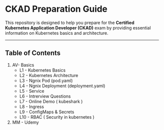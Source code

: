 # CKAD Preparation Guide

This repository is designed to help you prepare for the **Certified Kubernetes Application Developer (CKAD)** exam by providing essential information on Kubernetes basics and architecture.

---

## Table of Contents
1. AV- Basics
    - L1 - Kubernetes Basics
    - L2 - Kubernetes Architecture
    - L3 - Ngnix Pod (pod.yaml)
    - L4 - Ngnix Deployment (deployment.yaml)
    - L5 - Service 
    - L6 - Intrerview Questions 
    - L7 - Online Demo ( kubeshark )
    - L8 - Ingress
    - L9 - ConfigMaps & Secrets 
    - L10 - RBAC ( Security in kubernetes )
2. MM - Udemy